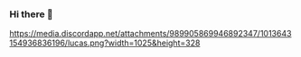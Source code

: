 ### Hi there 👋
https://media.discordapp.net/attachments/989905869946892347/1013643154936836196/lucas.png?width=1025&height=328

<!--
**Luc4s-me/Luc4s-me** is a ✨ _special_ ✨ repository because its `README.md` (this file) appears on your GitHub profile.

Here are some ideas to get you started:

- 🔭 I’m currently working on ...
- 🌱 I’m currently learning ...
- 👯 I’m looking to collaborate on ...
- 🤔 I’m looking for help with ...
- 💬 Ask me about ...
- 📫 How to reach me: ...
- 😄 Pronouns: ...
- ⚡ Fun fact: ...
-->
